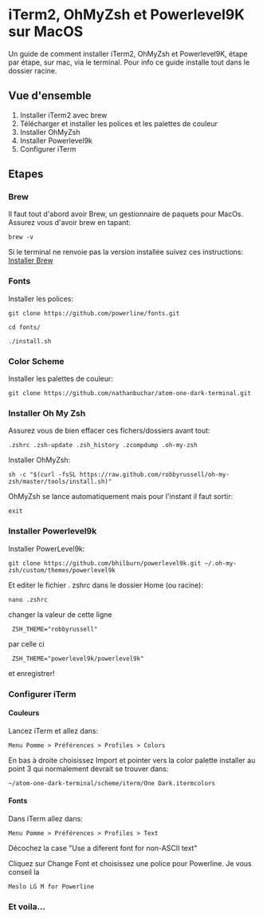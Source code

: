 # iTerm2, OhMyZsh et Powerlevel9K sur MacOS
Un guide de comment installer iTerm2, OhMyZsh et Powerlevel9K, étape par étape, sur mac, via le terminal.
Pour info ce guide installe tout dans le dossier racine.

## Vue d'ensemble

1. Installer iTerm2 avec brew
2. Télécharger et installer les polices et les palettes de couleur
3. Installer OhMyZsh
4. Installer Powerlevel9k
5. Configurer iTerm

## Etapes

### Brew

Il faut tout d'abord avoir Brew, un gestionnaire de paquets pour MacOs.
Assurez vous d'avoir brew en tapant:

	brew -v

Si le terminal ne renvoie pas la version installée suivez ces instructions: [Installer Brew](https://brew.sh/index_fr.htm)

### Fonts

Installer les polices:

	git clone https://github.com/powerline/fonts.git

	cd fonts/

	./install.sh

### Color Scheme

Installer les palettes de couleur:

	git clone https://github.com/nathanbuchar/atom-one-dark-terminal.git

### Installer Oh My Zsh

Assurez vous de bien effacer ces fichers/dossiers avant tout:

	.zshrc .zsh-update .zsh_history .zcompdump .oh-my-zsh

Installer OhMyZsh:

	sh -c "$(curl -fsSL https://raw.github.com/robbyrussell/oh-my-zsh/master/tools/install.sh)"

OhMyZsh se lance automatiquement mais pour l'instant il faut sortir:

	exit


### Installer Powerlevel9k

Installer PowerLevel9k:

	git clone https://github.com/bhilburn/powerlevel9k.git ~/.oh-my-zsh/custom/themes/powerlevel9k

Et editer le fichier . zshrc dans le dossier Home (ou racine):

	nano .zshrc

changer la valeur de cette ligne

	 ZSH_THEME="robbyrussell"

par celle ci

	 ZSH_THEME="powerlevel9k/powerlevel9k"

et enregistrer!

### Configurer iTerm
#### Couleurs

Lancez iTerm et allez dans:

	Menu Pomme > Préférences > Profiles > Colors

En bas à droite choisissez Import et pointer vers la color palette installer au point 3 qui normalement devrait se trouver dans:

	~/atom-one-dark-terminal/scheme/iterm/One Dark.itermcolors

#### Fonts

Dans iTerm allez dans:

	Menu Pomme > Préférences > Profiles > Text

Décochez la case "Use a diferent font for non-ASCII text"

Cliquez sur Change Font et choisissez une police pour Powerline. Je vous conseil la 

	Meslo LG M for Powerline

### Et voila...
